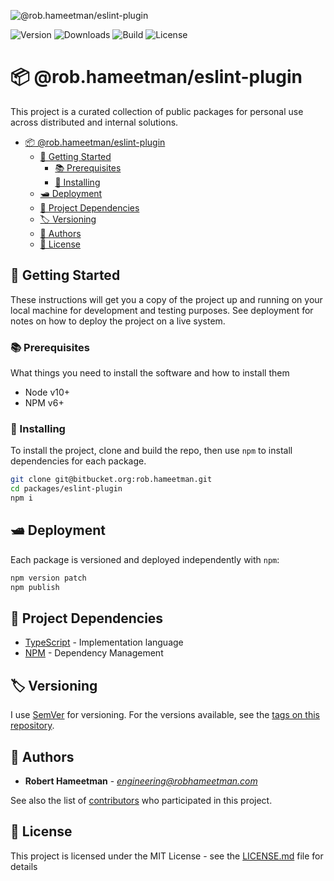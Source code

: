 ![@rob.hameetman/eslint-plugin][header]

![Version](https://img.shields.io/npm/v/@rob.hameetman/eslint-plugin)
![Downloads](https://img.shields.io/npm/dt/@rob.hameetman/eslint-plugin)
![Build](https://img.shields.io/bitbucket/pipelines/rob.hameetman/master)
![License](https://img.shields.io/npm/l/@rob.hameetman/eslint-plugin)

# 📦 @rob.hameetman/eslint-plugin

This project is a curated collection of public packages for personal use across
distributed and internal solutions.

- [📦 @rob.hameetman/eslint-plugin](#-robhameetmaneslint-plugin)
  - [💼 Getting Started](#-getting-started)
    - [📚 Prerequisites](#-prerequisites)
    - [📲 Installing](#-installing)
  - [🛥 Deployment](#-deployment)
  - [🧾 Project Dependencies](#-project-dependencies)
  - [🏷 Versioning](#-versioning)
  - [📜 Authors](#-authors)
  - [📄 License](#-license)

## 💼 Getting Started

These instructions will get you a copy of the project up and running on your
local machine for development and testing purposes. See deployment for notes on
how to deploy the project on a live system.

### 📚 Prerequisites

What things you need to install the software and how to install them

* Node v10+
* NPM v6+

### 📲 Installing

To install the project, clone and build the repo, then use `npm` to install
dependencies for each package.

```bash
git clone git@bitbucket.org:rob.hameetman.git
cd packages/eslint-plugin
npm i
```

## 🛥 Deployment

Each package is versioned and deployed independently with `npm`:

```bash
npm version patch
npm publish
```

## 🧾 Project Dependencies

* [TypeScript](https://www.typescriptlang.org/) - Implementation language
* [NPM](https://www.npmjs.com/) - Dependency Management

## 🏷 Versioning

I use [SemVer](http://semver.org/) for versioning. For the versions available,
see the [tags on this repository](https://github.com/RobHameetman/packages/tags/).

## 📜 Authors

* **Robert Hameetman** - *<engineering@robhameetman.com>*

See also the list of [contributors](https://github.com/RobHameetman/packages/graphs/contributors) who participated in this project.

## 📄 License

This project is licensed under the MIT License - see the [LICENSE.md](LICENSE.md) file for details

[header]: /.github/readme-eslint-plugin.png "@rob.hameetman/eslint-plugin"
